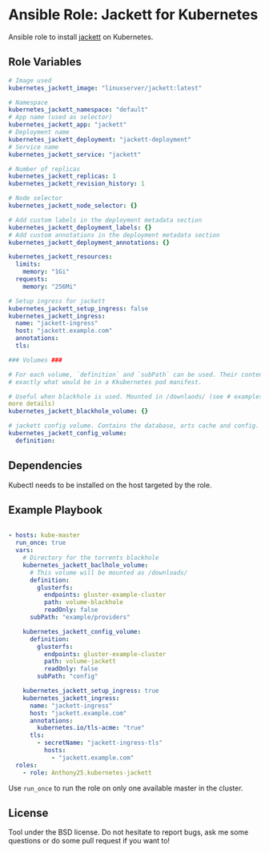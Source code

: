 Ansible Role: Jackett for Kubernetes
====================================

Ansible role to install [jackett](https://github.com/Jackett/Jackett) on
Kubernetes.

Role Variables
--------------

```yaml
# Image used
kubernetes_jackett_image: "linuxserver/jackett:latest"

# Namespace
kubernetes_jackett_namespace: "default"
# App name (used as selector)
kubernetes_jackett_app: "jackett"
# Deployment name
kubernetes_jackett_deployment: "jackett-deployment"
# Service name
kubernetes_jackett_service: "jackett"

# Number of replicas
kubernetes_jackett_replicas: 1
kubernetes_jackett_revision_history: 1

# Node selector
kubernetes_jackett_node_selector: {}

# Add custom labels in the deployment metadata section
kubernetes_jackett_deployment_labels: {}
# Add custom annotations in the deployment metadata section
kubernetes_jackett_deployment_annotations: {}

kubernetes_jackett_resources:
  limits:
    memory: "1Gi"
  requests:
    memory: "256Mi"

# Setup ingress for jackett
kubernetes_jackett_setup_ingress: false
kubernetes_jackett_ingress:
  name: "jackett-ingress"
  host: "jackett.example.com"
  annotations:
  tls:

### Volumes ###

# For each volume, `definition` and `subPath` can be used. Their content is
# exactly what would be in a Kkubernetes pod manifest.

# Useful when blackhole is used. Mounted in /downlaods/ (see # examples for
more details)
kubernetes_jackett_blackhole_volume: {}

# jackett config volume. Contains the database, arts cache and config.
kubernetes_jackett_config_volume:
  definition:
```

Dependencies
------------

Kubectl needs to be installed on the host targeted by the role.


Example Playbook
----------------

```yaml

- hosts: kube-master
  run_once: true
  vars:
    # Directory for the torrents blackhole
    kubernetes_jackett_baclhole_volume:
      # This volume will be mounted as /downloads/
      definition:
        glusterfs:
          endpoints: gluster-example-cluster
          path: volume-blackhole
          readOnly: false
      subPath: "example/providers"

    kubernetes_jackett_config_volume:
      definition:
        glusterfs:
          endpoints: gluster-example-cluster
          path: volume-jackett
          readOnly: false
        subPath: "config"

    kubernetes_jackett_setup_ingress: true
    kubernetes_jackett_ingress:
      name: "jackett-ingress"
      host: "jackett.example.com"
      annotations:
        kubernetes.io/tls-acme: "true"
      tls:
        - secretName: "jackett-ingress-tls"
          hosts:
            - "jackett.example.com"
  roles:
    - role: Anthony25.kubernetes-jackett
```

Use `run_once` to run the role on only one available master in the cluster.

License
-------

Tool under the BSD license. Do not hesitate to report bugs, ask me some
questions or do some pull request if you want to!
